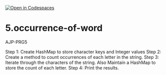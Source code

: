 [![Open in Codespaces](https://classroom.github.com/assets/launch-codespace-2972f46106e565e64193e422d61a12cf1da4916b45550586e14ef0a7c637dd04.svg)](https://classroom.github.com/open-in-codespaces?assignment_repo_id=15824958)
# 5.occurrence-of-word
AJP-PRG5

Step 1: Create HashMap to store character keys and Integer values
Step 2: Create a method to count occurrences of each letter in the string.
Step 3: Iterate through the characters of the string. Also Maintain a HashMap to
store the count of each letter.
Step 4: Print the results.
